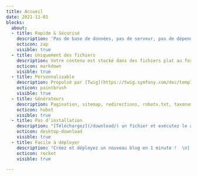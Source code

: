 ```yaml
---
title: Accueil
date: 2021-11-01
blocks:
  about:
  - title: Rapide & Sécurisé
    description: 'Pas de base de données, pas de serveur, pas de dépendance: performance et sécurité.'
    octicon: zap
    visible: true
  - title: Uniquement des fichiers
    description: Votre contenu est stocké dans des fichiers plat au format [Markdown](/documentation/content/#body) avec un [front matter](/documentation/content/#front-matter).
    octicon: markdown
    visible: true
  - title: Personnalisable
    description: Propulsé par [Twig](https://twig.symfony.com/doc/templates.html), un moteur de tremplate flewible, et le support de [theme](https://github.com/Cecilapp?q=theme#org-repositories).
    octicon: paintbrush
    visible: true
  - title: Générateurs
    description: Pagination, sitemap, redirections, robots.txt, taxonomies, RSS sont générés automatiquement.
    octicon: hubot
    visible: true
  - title: Pas d’installation
    description: "[Téléchargez](/download/) un fichier et exécutez le avec PHP."
    octicon: desktop-download
    visible: true
  - title: Facile à déployer
    description: "Créez et déployez un nouveau blog en 1 minute !  \n[![Deployer sur Netlify](https://www.netlify.com/img/deploy/button.svg \"Deployer sur Netlify\")](/hosting/netlify/deploy/) [![Deployer sur Vercel](https://zeit.co/button \"Deployer sur Vercel\")](/hosting/vercel/deploy/)"
    octicon: rocket
    visible: true

---
```

